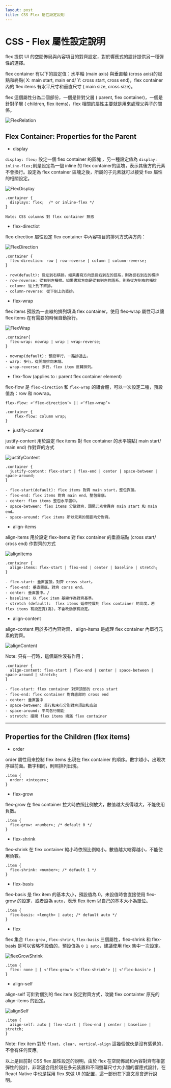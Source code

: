 ```yaml
---
layout: post
title: CSS Flex 屬性設定說明
---
```

# CSS - Flex 屬性設定說明

flex 提供 UI 的空間佈局與內容項目的對齊設定，對於響應式的設計提供另一種彈性的選擇。

flex container 有以下的設定值：水平軸 (main axis) 與垂直軸 (cross axis)的起點和終點( X: main start, main end/ Y: cross start, cross end)，flex container 內的 flex items 有水平尺寸和垂直尺寸 ( main size, cross size)。

flex 這個屬性分為二個部份，一個是針對父層 ( parent, flex container)，一個是針對子層 ( children, flex items)，flex 相關的屬性主要就是用來處理父與子的關係。

![FlexRelation](/assets/2016-12-24/containerItems.jpg)

## Flex Container: Properties for the Parent

- display

`display: flex;` 設定一個 flex container 的區塊 ，另一種設定值為 `display: inline-flex;`則是設定為一個 inline 的 flex container的區塊，表示其後方的元素不會換行。設定為 flex container 區塊之後，所屬的子元素就可以接受 flex 屬性的相關設定。

![FlexDisplay](/assets/2016-12-24/flex-display.jpg)

```
.container {
  displayx: flex;  /* or inline-flex */
}

Note: CSS columns 對 flex container 無感
```

- flex-directiot

flex-direction 屬性設定 flex container 中內容項目的排列方式與方向：

![FlexDirection](/assets/2016-12-24/flex-direction.jpg)


```
.container {
  flex-direction: row | row-reverse | column | column-reverse;
}

- row(default): 從左到右橫排。如果書寫方向是從右到左的語系，則為從右到左的橫排
- row-reverse: 從右到左橫排。如果書寫方向是從右到左的語系，則為從左到右的橫排
- column: 從上到下直排。
- column-reverse: 從下到上的直排。
```

- flex-wrap

flex items 預設為一直線的排列填滿 flex container，使用 flex-wrap 屬性可以讓 flex items 在有需要的時候自動換行。

![FlexWrap](/assets/2016-12-24/flex-wrap.jpg)


```
.container{
  flex-wrap: nowrap | wrap | wrap-reverse;
}

- nowrap(default): 預設單行，一路排過去。
- warp: 多行，從開端排向末端。
- wrap-reverse: 多行，flex item 反轉排列。
```

- flex-flow (applies to : parent flex container element)

flex-flow 是 `flex-direction` 和 `flex-wrap` 的組合體，可以一次設定二種，預設值為：row 和 nowrap。

```
flex-flow: <‘flex-direction’> || <‘flex-wrap’>

.container {
	flex-flow: column wrap;
}
```

- justify-content

justify-content 用於設定 flex items 對 flex container 的水平端點( main start/ main end) 作對齊的方式

![justifyContent](/assets/2016-12-24/justify-content.jpg)

```
.container {
  justify-content: flex-start | flex-end | center | space-between | space-around;
}

- flex-start(default): flex items 對齊 main start，整包靠頂。
- flex-end: flex items 對齊 main end，整包靠底。
- center: flex items 整包水平置中。
- space-between: flex items 分散對齊，頭尾元素會靠齊 main start 和 main end。
- space-around: flex items 所以元素的間距均分對齊。
```

- align-items

align-items 用於設定 flex-items 對 flex container 的垂直端點 (cross start/ cross end) 作對齊的方式

![alignItems](/assets/2016-12-24/align-items.jpg)

```
.container {
  align-items: flex-start | flex-end | center | baseline | stretch;
}

- flex-start: 垂直置頂，對齊 cross start。
- flex-end: 垂直置底，對齊 corss end。
- center: 垂直置中。/
- baseline: 以 flex item 基線作為對齊基準。
- stretch (default):  flex items 延伸拉展到 flex container 的高度，若 flex items 有設定寬(高)，不會改動原有設定。
```

- align-content

align-content 用於多行內容對齊， align-items 是處理 flex container 內單行元素的對齊。

![alignContent](/assets/2016-12-24/align-content.jpg)

Note: 只有一行時，這個屬性沒有作用；

```
.container {
  align-content: flex-start | flex-end | center | space-between | space-around | stretch;
}

- flex-start: flex container 對齊頂部的 cross start
- flex-end: flex container 對齊底部的 cross end
- center: 垂直置中
- space-between: 首行和末行分別對齊頂部和底部
- space-around: 平均各行間距
- stretch: 撐開 flex items 填滿 flex container
```

-----------------------------------------

## Properties for the Children (flex items)

- order

order 屬性用來控制 flex items 出現在 flex container 的順序。數字越小，出現次序越前面。數字相同，則照排列出現。

```
.item {
  order: <integer>;
}
```

- flex-grow

flex-grow 在 flex container 拉大時依照比例放大，數值越大長得越大，不能使用負數。

```
.item {
  flex-grow: <number>; /* default 0 */
}
```

- flex-shrink

flex-shrink 在 flex container 縮小時依照比例縮小，數值越大縮得越小，不能使用負數。

```
.item {
  flex-shrink: <number>; /* default 1 */
}
```

- flex-basis

flex-basis 是 flex item 的基本大小，預設值為 0，未設值時會直接使用 flex-grow 的設定，或者設為 `auto`，表示 flex item 以自己的基本大小為單位。

```
.item {
  flex-basis: <length> | auto; /* default auto */
}
```

- flex

flex 集合 `flex-grow` , `flex-shrink`, `flex-basis` 三個屬性，flex-shrink 和 flex-basis 是可以省略不設值的，預設值為 `0 1 auto`，建議使用 flex 集中一次設定。

![flexGrowShrink](/assets/2016-12-24/flex-grow-shrink.jpg)

```
.item {
  flex: none | [ <'flex-grow'> <'flex-shrink'> || <'flex-basis'> ]
}
```

- align-self

align-self 可針對個別的 flex item 設定對齊方式，改變 flex containter 原先的 align-items 的設定。

![alignSelf](/assets/2016-12-24/align-self.jpg)

```
.item {
  align-self: auto | flex-start | flex-end | center | baseline | stretch;
}
```

Note: flex item 對於 `float`、`clear`、`vertical-align` 這幾個傢伙是沒有感覺的，不會有任何反應。

以上是目前對 CSS flex 屬性設定的說明，由於 flex 在空間佈局和內容對齊有相當彈性的設計，非常適合用於現在多元裝置和不同螢幕尺寸大小間的響應式設計，在 React Native 中也是採用 flex 來做 UI 的配置，這一部份在下篇文章會進行說明。
